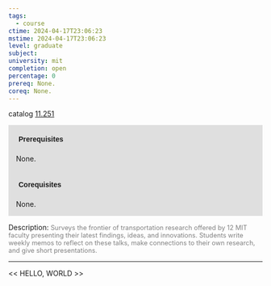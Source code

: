 ```yaml
---
tags:
  - course
ctime: 2024-04-17T23:06:23
mstime: 2024-04-17T23:06:23
level: graduate
subject: 
university: mit
completion: open
percentage: 0
prereq: None.
coreq: None.
---
```


catalog [11.251](http://student.mit.edu/catalog/m11b.html#11.251)

<span style="display: block; padding: 15px; background-color: rgb(100, 100, 100, 0.2);"><font id="m_prereq507_0" style="display: block; font-family: Arial, sans-serif; font-weight: bold; padding: 5px">Prerequisites</font><br><span id="prereq507_0">None.</span></span>
<span style="display: block; padding: 15px; background-color: rgb(100, 100, 100, 0.2);"><font id="m_coreq507_0" style="display: block; font-family: Arial, sans-serif; font-weight: bold; padding: 5px">Corequisites</font><br><span id="coreq507_0">None.</span></span>

<font style="">Description:</font>
<font style="color: grey; font-size: 0.8rem;">Surveys the frontier of transportation research offered by 12 MIT faculty presenting their latest findings, ideas, and innovations. Students write weekly memos to reflect on these talks, make connections to their own research, and give short presentations.</font>



---

<< HELLO, WORLD >>
